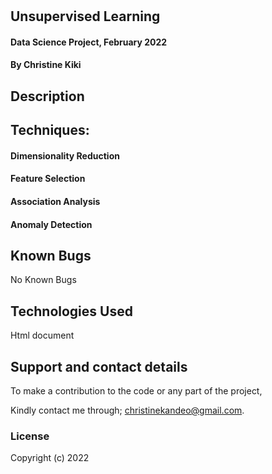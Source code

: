 # # 
## Unsupervised Learning

#### Data Science Project, February 2022

#### By **Christine Kiki**

## Description

## Techniques:

#### Dimensionality Reduction



#### Feature Selection



#### Association Analysis


#### Anomaly Detection



## Known Bugs
No Known Bugs

## Technologies Used
Html document

## Support and contact details
To make a contribution to the code or any part of the project, 

Kindly contact me through; christinekandeo@gmail.com.
### License

Copyright (c) 2022

